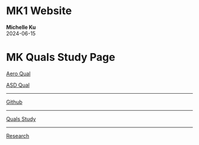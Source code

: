 # MK1 Website
**Michelle Ku**\
2024-06-15

# MK Quals Study Page

[Aero Qual](aeroqual.md)

[ASD Qual](asdqual.md)


---

[Github](https://github.com/mku7/MK1)

---

[Quals Study](Quals_Study.md)

---

[Research](research.md)


